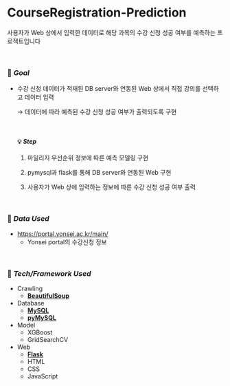 # CourseRegistration-Prediction

사용자가 Web 상에서 입력한 데이터로 해당 과목의 수강 신청 성공 여부를 예측하는 프로젝트입니다

<br>

### 🚩 *Goal*

- 수강 신청 데이터가 적재된 DB server와 연동된 Web 상에서 직접 강의를 선택하고 데이터 입력

  → 데이터에 따라 예측된 수강 신청 성공 여부가 출력되도록 구현

  <br>
  
  #### 💡 *Step*
  
  1. 마일리지 우선순위 정보에 따른 예측 모델링 구현
  
   	2. pymysql과 flask를 통해 DB server와 연동된 Web 구현
   	3. 사용자가 Web 상에 입력하는 정보에 따른 수강 신청 성공 여부 출력

<br>

### 📁 *Data Used*

- https://portal.yonsei.ac.kr/main/
  - Yonsei portal의 수강신청 정보

<br>

### 🔑 *Tech/Framework Used*

- Crawling
  - <u>**BeautifulSoup**</u>
- Database
  - <u>**MySQL**</u>
  - <u>**pyMySQL**</u>
- Model
  - XGBoost
  - GridSearchCV
- Web
  - <u>**Flask**</u>
  - HTML
  - CSS
  - JavaScript
